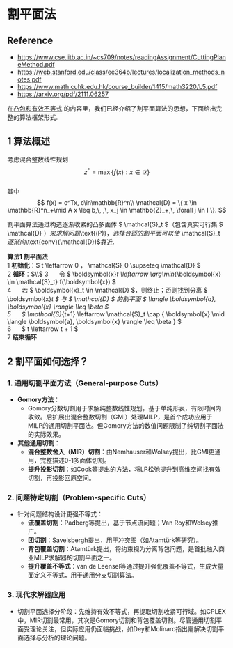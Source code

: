 # 割平面法

## Reference

- https://www.cse.iitb.ac.in/~cs709/notes/readingAssignment/CuttingPlaneMethod.pdf
- https://web.stanford.edu/class/ee364b/lectures/localization_methods_notes.pdf
- https://www.math.cuhk.edu.hk/course_builder/1415/math3220/L5.pdf
- https://arxiv.org/pdf/2111.06257

在[凸包和有效不等式](..\IP_convex_hull_and_valid_ineq\README.md)
的内容里，我们已经介绍了割平面算法的思想，下面给出完整的算法框架形式.

## 1 算法概述  
考虑混合整数线性规划  
$$
z^* = \max \{ f(x) : x \in \mathcal{D} \} 
$$  
其中  
$$
f(x) = c^Tx, c\in\mathbb{R}^n\\
\mathcal{D} = \{ x \in \mathbb{R}^n_+\mid A x \leq b,\, ,\, x_j \in \mathbb{Z}_+,\, \forall j \in I \}.
$$

割平面算法通过构造逐渐收紧的凸多面体 $ \mathcal{S}_t $（包含真实可行集 $ \mathcal{D} $）来求解问题$\text{(P)}$，选择合适的割平面可以使$ \mathcal{S}_t $逐渐向$\text{conv}(\mathcal{D})$靠近.

**算法1 割平面法**  
1 **初始化**：$ t \leftarrow 0 $，$ \mathcal{S}_0 \supseteq \mathcal{D} $  
2 **循环**：$\\$
3 $\quad$ 令 $ \boldsymbol{x}_t \leftarrow \arg\min_{\boldsymbol{x} \in \mathcal{S}_t} f(\boldsymbol{x}) $  
4 $\quad$ 若 $ \boldsymbol{x}_t \in \mathcal{D} $，则终止；否则找到分离 $ \boldsymbol{x}_t $ 与 $ \mathcal{D} $ 的割平面 $ \langle \boldsymbol{a}, \boldsymbol{x} \rangle \leq \beta $  
5 $\quad$ $ \mathcal{S}_{t+1} \leftarrow \mathcal{S}_t \cap \{ \boldsymbol{x} \mid \langle \boldsymbol{a}, \boldsymbol{x} \rangle \leq \beta \} $  
6 $\quad$ $ t \leftarrow t + 1 $  
7 **结束循环**  


## 2 割平面如何选择？



### 1. 通用切割平面方法（General-purpose Cuts）  
- **Gomory方法**：  
  - Gomory分数切割用于求解纯整数线性规划，基于单纯形表，有限时间内收敛。后扩展出混合整数切割（GMI）处理MILP，是首个成功应用于MILP的通用切割平面法。但Gomory方法的数值问题限制了纯切割平面法的实际效果。  
- **其他通用切割**：  
  - **混合整数舍入（MIR）切割**：由Nemhauser和Wolsey提出，比GMI更通用，完整描述0-1多面体切割。  
  - **提升投影切割**：如Cook等提出的方法，将LP松弛提升到高维空间找有效切割，再投影回原空间。  

### 2. 问题特定切割（Problem-specific Cuts）  
- 针对问题结构设计更强不等式：  
  - **流覆盖切割**：Padberg等提出，基于节点流问题；Van Roy和Wolsey推广。  
  - **团切割**：Savelsbergh提出，用于冲突图（如Atamtürk等研究）。  
  - **背包覆盖切割**：Atamtürk提出，将约束视为分离背包问题，是首批融入商业MILP求解器的切割平面之一。  
  - **提升覆盖不等式**：van de Leensel等通过提升强化覆盖不等式，生成大量面定义不等式，用于通用分支切割算法。  

### 3. 现代求解器应用  
- 切割平面选择分阶段：先维持有效不等式，再提取切割收紧可行域。如CPLEX中，MIR切割最常用，其次是Gomory切割和背包覆盖切割。尽管通用切割平面受理论关注，但实际应用仍面临挑战，如Dey和Molinaro指出需解决切割平面选择与分析的理论问题。


<!-- ## 割平面法简介  
假设我们想要求解优化问题  
$$ \min \{ f(\boldsymbol{x}) \mid \boldsymbol{x} \in X \}\quad\text{(P)}, $$  
其中 $ X \subseteq \mathbb{R}^n $ 是凸集，$ f: \mathbb{R}^n \to \mathbb{R} $ 是凸函数，且假设最小值存在. 集合 $ X $ 只能通过即分离算法访问. 给定 $ \hat{\boldsymbol{x}} \in \mathbb{R}^n $，分离算法要么断言 $ \hat{\boldsymbol{x}} \in X $；要么返回一个超平面 $ \langle \boldsymbol{a}, \boldsymbol{x} \rangle \leq b $（称为割平面），将 $ \hat{\boldsymbol{x}} $ 与 $ X $ 分离，即 $ \langle \boldsymbol{a}, \hat{\boldsymbol{x}} \rangle > b $ 且对所有 $ \boldsymbol{x} \in X $ 有 $ \langle \boldsymbol{a}, \boldsymbol{x} \rangle \leq b $. 下图展示了这一过程: 割平面$ \langle \boldsymbol{a}, \boldsymbol{x} \rangle \leq b $将$ \hat{\boldsymbol{x}}$与$X$分离.
![alt text](image.png)  

割平面算法通过构造逐渐收紧的凸多面体 $ X_t $（包含真实可行集 $ X $）来求解问题$\text{(P)}$，方法是从初始多面体 $ X_0 $ 中切割掉不可行部分（在一定容差范围内）. 当 $ \boldsymbol{x}_t \in X $ 时算法终止.    -->